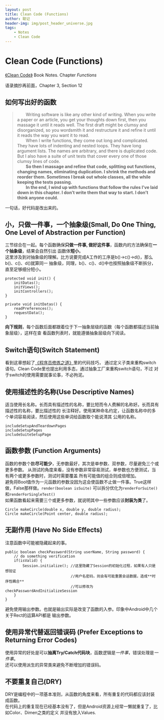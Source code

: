 ```yaml
---
layout: post
title: Clean Code (Functions)
author: 聪记
header-img: img/post_header_universe.jpg
tags: 
    - Notes
    - Clean Code
---
```


# Clean Code (Functions)
[《Clean Code》](http://book.douban.com/subject/3032825/) Book Notes. Chapter *Functions*

语录摘抄再前面，Chapter 3, Section 12

## 如何写出好的函数

> &emsp;&emsp;Writing software is like any other kind of writing. When you write a paper or
> an article, you get your thoughts down first, then you massage it until it reads
> well. The first draft might be clumsy and disorganized, so you wordsmith it and
> restructure it and refine it until it reads the way you want it to read.  
> &emsp;&emsp;When I write functions, they come out long and complicated. They have lots of
> indenting and nested loops. They have long argument lists. The names are arbitrary,
> and there is duplicated code. But I also have a suite of unit tests that cover
> every one of those clumsy lines of code.  
> &emsp;&emsp;**So then I massage and refine that code, splitting out functions, changing names,
> eliminating duplication. I shrink the methods and reorder them. Sometimes I break
> out whole classes, all the while keeping the tests passing.**  
> &emsp;&emsp;**In the end, I wind up with functions that follow the rules I’ve laid down in this
> chapter. I don’t write them that way to start. I don’t think anyone could.**  

一句话，好代码是改出来的。

## 小，只做一件事，一个抽象级(Small, Do One Thing, One Level of Abstraction per Function)  
三节综合在一起。每个函数确保**只做一件事, 做好这件事**，函数内的方法确保在**一个抽象级**，结果会自然引出
函数体**短小**。  
这里涉及到对抽象级的理解。比方说要完成A工作的工序是b()->c()->d()，那么b()、c()、d()就算同一
抽象级，同理，b()、c()、d()中也按照抽象级不断拆分，直至足够细分短小。

```
protected void init() {
    initDatas();
    initViews();
    initControllers();
}

private void initDatas() {
    readPreferences();
    requestData();
}
```

**向下规则**，每个函数后面都跟着位于下一抽象层级的函数（每个函数都描述当前抽象层级），这样在查
看函数列表时，就能遵循抽象层级向下阅读。

## Switch语句(Switch Statement)
看到这章想起了[《程序员修炼之道》](http://book.douban.com/subject/1152111/)里的代码技巧，
通过定义子类来重构switch语句。Clean Code里也提出利用多态，通过抽象工厂来重构switch语句，不过
对于switch的使用需要就事论事，不必拘泥。

## 使用描述性的名称(Use Descriptive Names)
适当使用长名称。长而具有描述性的名称，要比短而令人费解的名称好。长而具有描述性的名称，要比描述性的
长注释好。使用某种命名约定，让函数名称中的多个单词容易阅读，然后使用这些单词给函数取个能说清其
公用的名称。

```
includeSetupAndTeardownPages
includeSetupPages
includeSuiteSetupPage
```

## 函数参数 (Function Arguments)
函数的参数个数**尽可能少**，无参数最好，其次是单参数、双参数，尽量避免三个或更多参数。
从测试的角度来看，没有参数非常容易测试，单参数也方便测试，当有两个或更多参数时，测试时需要覆盖
所有可能值的组合则成倍增加。  
避免将Bool值作为一元函数的参数没因为这会使函数不止做一件事。True这样做，False那样做。`render(boolean isSuite)`
可以拆分优化为`renderForSuite()`和`renderForSingleTest()`  
如果函数看起来需要三个或更多参数，就说明其中一些参数应该**封装为类**了。

```
Circle makeCircle(double x, double y, double radius);
Circle makeCircle(Point center, double radius);
```

## 无副作用 (Have No Side Effects)
注意函数中可能被隐藏起来的事。

```
public boolean checkPassword(String userName, String password) {
    // do something verification
    if(isValid) {
        Session.initialize(); //这里隐藏了Session的初始化过程，如果有人只是想验证
                              //用户名密码，则会有可能重置会话数据，造成**时序性耦合**
                              //可以修改为checkPasswordAndInitializeSession
    }
}
```

避免使用输出参数。也就是输出实际是改变了函数的入参。印象中Android中几个关于Rect的运算API都是
输出参数。

## 使用异常代替返回错误码 (Prefer Exceptions to Returning Error Codes)
使用异常的好处是可以**抽离Try/Catch代码块**，函数逻辑是*一件事*，错误处理是*一件事*。  
还可以使用派生的异常类来避免不断增加的错误码。

## 不要重复自己(DRY)
DRY是编程中的一项基本准则，从函数的角度来看，所有重复的代码都应该封装成函数。  
在代码上的重复现在已经基本没有了，但是Android资源上经常一懒就重复了，比如Color、Dimen之类的定义
并没有放入Values.
